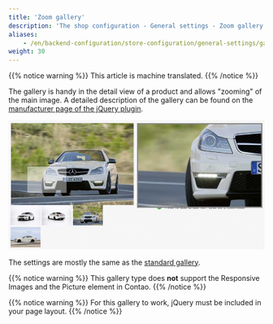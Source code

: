 ```yaml
---
title: 'Zoom gallery'
description: 'The shop configuration - General settings - Zoom gallery.'
aliases:
    - /en/backend-configuration/store-configuration/general-settings/galleries/gallery-elevate-zoom/
weight: 30
---
```


{{% notice warning %}}
This article is machine translated.
{{% /notice %}}

The gallery is handy in the detail view of a product and allows "zooming" of the main image. A detailed description of the gallery can be found on the [manufacturer page of the jQuery plugin](http://www.elevateweb.co.uk/image-zoom).

![Illustration from Elevate Zoom](elevatezoom.jpg)

The settings are mostly the same as the [standard gallery](/de/backend-konfiguration-shop-allgemein-galerie-standard/).

{{% notice warning %}}
This gallery type does **not** support the Responsive Images and the Picture element in Contao.
{{% /notice %}}

{{% notice warning %}}
For this gallery to work, jQuery must be included in your page layout.
{{% /notice %}}
